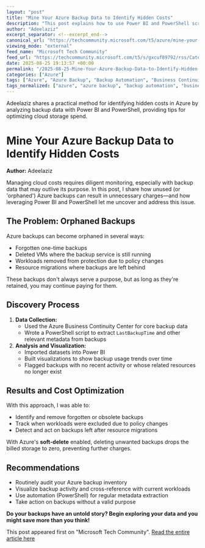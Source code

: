 ```yaml
---
layout: "post"
title: "Mine Your Azure Backup Data to Identify Hidden Costs"
description: "This post explains how to use Power BI and PowerShell scripts to analyze Azure backup data for potential wasted costs caused by orphaned backups. By combining data from Azure's Business Continuity Center with custom metadata extraction, the author demonstrates how to visualize and audit backup usage over time, find forgotten or obsolete backups, and reduce unnecessary charges."
author: "Adeelaziz"
excerpt_separator: <!--excerpt_end-->
canonical_url: "https://techcommunity.microsoft.com/t5/azure/mine-your-azure-backup-data-it-could-save-you/m-p/4448003#M22143"
viewing_mode: "external"
feed_name: "Microsoft Tech Community"
feed_url: "https://techcommunity.microsoft.com/t5/s/gxcuf89792/rss/Category?category.id=Azure"
date: 2025-08-25 19:13:57 +00:00
permalink: "/2025-08-25-Mine-Your-Azure-Backup-Data-to-Identify-Hidden-Costs.html"
categories: ["Azure"]
tags: ["Azure", "Azure Backup", "Backup Automation", "Business Continuity Center", "Cloud Cost Optimization", "Cloud Operations", "Community", "Data Analysis", "Power BI", "PowerShell", "Soft Delete", "Virtual Machines"]
tags_normalized: ["azure", "azure backup", "backup automation", "business continuity center", "cloud cost optimization", "cloud operations", "community", "data analysis", "power bi", "powershell", "soft delete", "virtual machines"]
---
```


Adeelaziz shares a practical method for identifying hidden costs in Azure by analyzing backup data with Power BI and PowerShell, providing tips for optimizing cloud storage spend.<!--excerpt_end-->

# Mine Your Azure Backup Data to Identify Hidden Costs

**Author:** Adeelaziz

Managing cloud costs requires diligent monitoring, especially with backup data that may outlive its purpose. In this post, I share how unused (or 'orphaned') Azure backups can result in unnecessary charges—and how leveraging Power BI and PowerShell let me uncover and address this issue.

## The Problem: Orphaned Backups

Azure backups can become orphaned in several ways:

- Forgotten one-time backups
- Deleted VMs where the backup service is still running
- Workloads removed from protection due to policy changes
- Resource migrations where backups are left behind

These backups don't always serve a purpose, but as long as they're retained, you may continue paying for them.

## Discovery Process

1. **Data Collection:**
   - Used the Azure Business Continuity Center for core backup data
   - Wrote a PowerShell script to extract `LastBackupTime` and other relevant metadata from backups
2. **Analysis and Visualization:**
   - Imported datasets into Power BI
   - Built visualizations to show backup usage trends over time
   - Flagged backups with no recent activity or whose related resources no longer exist

## Results and Cost Optimization

With this approach, I was able to:

- Identify and remove forgotten or obsolete backups
- Track when workloads were excluded due to policy changes
- Detect and act on backups left after resource migrations

With Azure's **soft-delete** enabled, deleting unwanted backups drops the billed storage to zero, preventing further charges.

## Recommendations

- Routinely audit your Azure backup inventory
- Visualize backup activity and cross-reference with current workloads
- Use automation (PowerShell) for regular metadata extraction
- Take action on backups without a valid purpose

**Do your backups have an untold story? Begin exploring your data and you might save more than you think!**

This post appeared first on "Microsoft Tech Community". [Read the entire article here](https://techcommunity.microsoft.com/t5/azure/mine-your-azure-backup-data-it-could-save-you/m-p/4448003#M22143)
